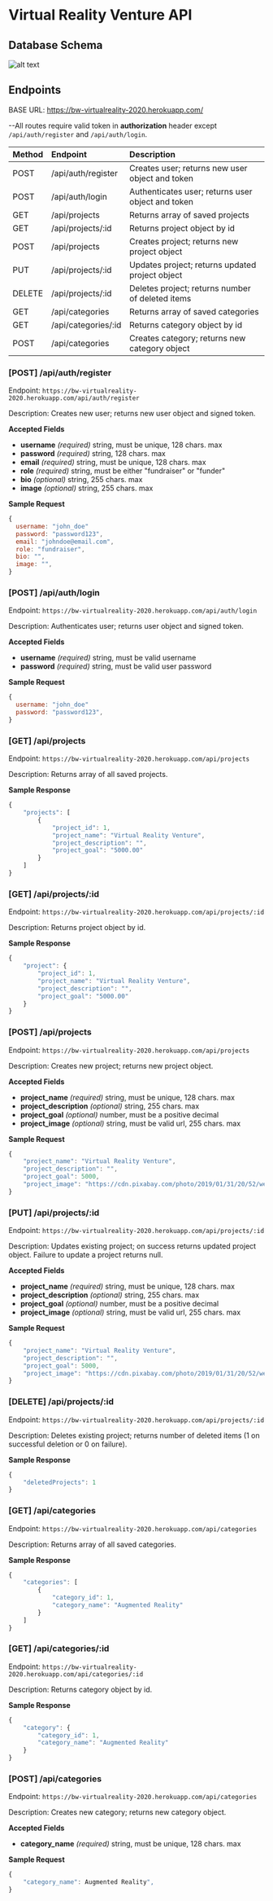 # Virtual Reality Venture API

## Database Schema

![alt text](https://github.com/bw-virtualreality-2020/server/blob/main/images/db-schema.png?raw=true)

## Endpoints

BASE URL: https://bw-virtualreality-2020.herokuapp.com/

--All routes require valid token in **authorization** header except `/api/auth/register` and `/api/auth/login`.

| Method | Endpoint                     | Description                                       |
| :----- | :--------------------------- | :------------------------------------------------ |
| POST   | /api/auth/register           | Creates user; returns new user object and token   |
| POST   | /api/auth/login              | Authenticates user; returns user object and token |
| GET    | /api/projects                | Returns array of saved projects                   |
| GET    | /api/projects/:id            | Returns project object by id                      |
| POST   | /api/projects                | Creates project; returns new project object       |
| PUT    | /api/projects/:id            | Updates project; returns updated project object   |
| DELETE | /api/projects/:id            | Deletes project; returns number of deleted items  |
| GET    | /api/categories              | Returns array of saved categories                 |
| GET    | /api/categories/:id          | Returns category object by id                     | 
| POST   | /api/categories              | Creates category; returns new category object     |


### [POST] /api/auth/register

Endpoint: `https://bw-virtualreality-2020.herokuapp.com/api/auth/register`

Description: Creates new user; returns new user object and signed token.

**Accepted Fields**

- **username** _(required)_ string, must be unique, 128 chars. max
- **password** _(required)_ string, 128 chars. max
- **email** _(required)_ string, must be unique, 128 chars. max
- **role** _(required)_ string, must be either "fundraiser" or "funder"
- **bio** _(optional)_ string, 255 chars. max
- **image** _(optional)_ string, 255 chars. max

**Sample Request**

```js
{
  username: "john_doe"
  password: "password123",
  email: "johndoe@email.com",
  role: "fundraiser",
  bio: "",
  image: "",
}
```

### [POST] /api/auth/login

Endpoint: `https://bw-virtualreality-2020.herokuapp.com/api/auth/login`

Description: Authenticates user; returns user object and signed token.

**Accepted Fields**

- **username** _(required)_ string, must be valid username
- **password** _(required)_ string, must be valid user password

**Sample Request**

```js
{
  username: "john_doe"
  password: "password123",
}
```

### [GET] /api/projects

Endpoint: `https://bw-virtualreality-2020.herokuapp.com/api/projects`

Description: Returns array of all saved projects.

**Sample Response**

```js
{
    "projects": [
        {
            "project_id": 1,
            "project_name": "Virtual Reality Venture",
            "project_description": "",
            "project_goal": "5000.00"
        }
    ]
}
```
### [GET] /api/projects/:id

Endpoint: `https://bw-virtualreality-2020.herokuapp.com/api/projects/:id`

Description: Returns project object by id.

**Sample Response**

```js
{
    "project": {
        "project_id": 1,
        "project_name": "Virtual Reality Venture",
        "project_description": "",
        "project_goal": "5000.00"
    }
}
```

### [POST] /api/projects

Endpoint: `https://bw-virtualreality-2020.herokuapp.com/api/projects`

Description: Creates new project; returns new project object.

**Accepted Fields**

- **project_name** _(required)_ string, must be unique, 128 chars. max
- **project_description** _(optional)_ string, 255 chars. max
- **project_goal** _(optional)_ number, must be a positive decimal
- **project_image** _(optional)_ string, must be valid url, 255 chars. max

**Sample Request**

```js
{
    "project_name": "Virtual Reality Venture",
    "project_description": "",
    "project_goal": 5000,
    "project_image": "https://cdn.pixabay.com/photo/2019/01/31/20/52/web-3967926_960_720.jpg"
}
```

### [PUT] /api/projects/:id

Endpoint: `https://bw-virtualreality-2020.herokuapp.com/api/projects/:id`

Description: Updates existing project; on success returns updated project object. Failure to update a project returns null.

**Accepted Fields**

- **project_name** _(required)_ string, must be unique, 128 chars. max
- **project_description** _(optional)_ string, 255 chars. max
- **project_goal** _(optional)_ number, must be a positive decimal
- **project_image** _(optional)_ string, must be valid url, 255 chars. max

**Sample Request**

```js
{
    "project_name": "Virtual Reality Venture",
    "project_description": "",
    "project_goal": 5000,
    "project_image": "https://cdn.pixabay.com/photo/2019/01/31/20/52/web-3967926_960_720.jpg"
}
```

### [DELETE] /api/projects/:id

Endpoint: `https://bw-virtualreality-2020.herokuapp.com/api/projects/:id`

Description: Deletes existing project; returns number of deleted items (1 on successful deletion or 0 on failure).


**Sample Response**

```js
{
    "deletedProjects": 1
}
```

### [GET] /api/categories

Endpoint: `https://bw-virtualreality-2020.herokuapp.com/api/categories`

Description: Returns array of all saved categories.

**Sample Response**

```js
{
    "categories": [
        {
            "category_id": 1,
            "category_name": "Augmented Reality"
        }
    ]
}
```
### [GET] /api/categories/:id

Endpoint: `https://bw-virtualreality-2020.herokuapp.com/api/categories/:id`

Description: Returns category object by id.

**Sample Response**

```js
{
    "category": {
        "category_id": 1,
        "category_name": "Augmented Reality"
    }
}
```

### [POST] /api/categories

Endpoint: `https://bw-virtualreality-2020.herokuapp.com/api/categories`

Description: Creates new category; returns new category object.

**Accepted Fields**

- **category_name** _(required)_ string, must be unique, 128 chars. max

**Sample Request**

```js
{
    "category_name": Augmented Reality",
}
```



